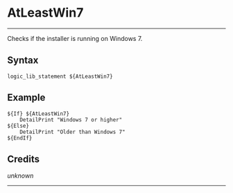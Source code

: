 # AtLeastWin7

---

Checks if the installer is running on Windows 7.

## Syntax

	logic_lib_statement ${AtLeastWin7}

## Example

	${If} ${AtLeastWin7}
		DetailPrint "Windows 7 or higher"
	${Else}
		DetailPrint "Older than Windows 7"
	${EndIf}

## Credits

*unknown*

---
